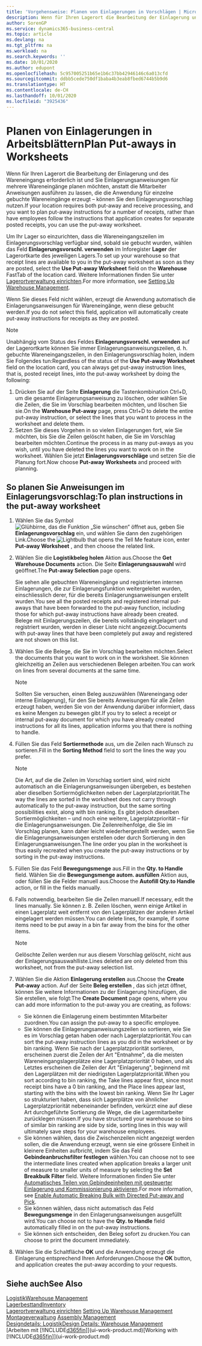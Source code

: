 ```yaml
---
title: 'Vorgehensweise: Planen von Einlagerungen in Vorschlägen | Microsoft Docs'
description: Wenn für Ihren Lagerort die Bearbeitung der Einlagerung und des Wareneingangs erforderlich ist und Sie Einlagerungsanweisungen für mehrere Wareneingänge planen möchten, anstatt die Mitarbeiter Anweisungen ausführen zu lassen, die die Anwendung für einzelne gebuchte Wareneingänge erzeugt – können Sie den Einlagerungsvorschlag nutzen.
author: SorenGP
ms.service: dynamics365-business-central
ms.topic: article
ms.devlang: na
ms.tgt_pltfrm: na
ms.workload: na
ms.search.keywords: ''
ms.date: 10/01/2020
ms.author: edupont
ms.openlocfilehash: 5c957005251b65e1b6c37bb42946146c6a013cfd
ms.sourcegitcommit: ddbb5cede750df1baba4b3eab8fbed6744b5b9d6
ms.translationtype: HT
ms.contentlocale: de-CH
ms.lasthandoff: 10/01/2020
ms.locfileid: "3925436"
---
```

# <a name="plan-put-aways-in-worksheets"></a><span data-ttu-id="71a79-103">Planen von Einlagerungen in Arbeitsblättern</span><span class="sxs-lookup"><span data-stu-id="71a79-103">Plan Put-aways in Worksheets</span></span>
<span data-ttu-id="71a79-104">Wenn für Ihren Lagerort die Bearbeitung der Einlagerung und des Wareneingangs erforderlich ist und Sie Einlagerungsanweisungen für mehrere Wareneingänge planen möchten, anstatt die Mitarbeiter Anweisungen ausführen zu lassen, die die Anwendung für einzelne gebuchte Wareneingänge erzeugt – können Sie den Einlagerungsvorschlag nutzen.</span><span class="sxs-lookup"><span data-stu-id="71a79-104">If your location requires both put-away and receive processing, and you want to plan put-away instructions for a number of receipts, rather than have employees follow the instructions that application creates for separate posted receipts, you can use the put-away worksheet.</span></span>  

<span data-ttu-id="71a79-105">Um Ihr Lager so einzurichten, dass die Wareneingangszeilen im Einlagerungsvorschlag verfügbar sind, sobald sie gebucht wurden, wählen das Feld **Einlagerungsvorschl. verwenden** im Inforegister **Lager** der Lagerortkarte des jeweiligen Lagers.</span><span class="sxs-lookup"><span data-stu-id="71a79-105">To set up your warehouse so that receipt lines are available to you in the put-away worksheet as soon as they are posted, select the **Use Put-away Worksheet** field on the **Warehouse** FastTab of the location card.</span></span> <span data-ttu-id="71a79-106">Weitere Informationen finden Sie unter [Lagerortverwaltung einrichten](warehouse-setup-warehouse.md).</span><span class="sxs-lookup"><span data-stu-id="71a79-106">For more information, see [Setting Up Warehouse Management](warehouse-setup-warehouse.md).</span></span>  

<span data-ttu-id="71a79-107">Wenn Sie dieses Feld nicht wählen, erzeugt die Anwendung automatisch die Einlagerungsanweisungen für Wareneingänge, wenn diese gebucht werden.</span><span class="sxs-lookup"><span data-stu-id="71a79-107">If you do not select this field, application will automatically create put-away instructions for receipts as they are posted.</span></span>  

> [!NOTE]  
>  <span data-ttu-id="71a79-108">Unabhängig vom Status des Feldes **Einlagerungsvorschl. verwenden** auf der Lagerortkarte können Sie immer Einlagerungsanweisungszeilen, d. h. gebuchte Wareneingangszeilen, in den Einlagerungsvorschlag holen, indem Sie Folgendes tun:</span><span class="sxs-lookup"><span data-stu-id="71a79-108">Regardless of the status of the **Use Put-away Worksheet** field on the location card, you can always get put-away instruction lines, that is, posted receipt lines, into the put-away worksheet by doing the following:</span></span>  
>   
>  1.  <span data-ttu-id="71a79-109">Drücken Sie auf der Seite **Einlagerung** die Tastenkombination Ctrl+D, um die gesamte Einlagerungsanweisung zu löschen, oder wählen Sie die Zeilen, die Sie im Vorschlag bearbeiten möchten, und löschen Sie sie.</span><span class="sxs-lookup"><span data-stu-id="71a79-109">On the **Warehouse Put-away** page, press Ctrl+D to delete the entire put-away instruction, or select the lines that you want to process in the worksheet and delete them.</span></span>  
> 2.  <span data-ttu-id="71a79-110">Setzen Sie dieses Vorgehen in so vielen Einlagerungen fort, wie Sie möchten, bis Sie die Zeilen gelöscht haben, die Sie im Vorschlag bearbeiten möchten.</span><span class="sxs-lookup"><span data-stu-id="71a79-110">Continue the process in as many put-aways as you wish, until you have deleted the lines you want to work on in the worksheet.</span></span> <span data-ttu-id="71a79-111">Wählen Sie jetzt **Einlagerungsvorschläge** und setzen Sie die Planung fort.</span><span class="sxs-lookup"><span data-stu-id="71a79-111">Now choose **Put-away Worksheets** and proceed with planning.</span></span>  

## <a name="to-plan-instructions-in-the-put-away-worksheet"></a><span data-ttu-id="71a79-112">So planen Sie Anweisungen im Einlagerungsvorschlag:</span><span class="sxs-lookup"><span data-stu-id="71a79-112">To plan instructions in the put-away worksheet</span></span>  
1.  <span data-ttu-id="71a79-113">Wählen Sie das Symbol ![Glühbirne, das die Funktion „Sie wünschen“ öffnet](media/ui-search/search_small.png "Tell Me-Funktion") aus, geben Sie **Einlagerungsvorschlag** ein, und wählen Sie dann den zugehörigen Link.</span><span class="sxs-lookup"><span data-stu-id="71a79-113">Choose the ![Lightbulb that opens the Tell Me feature](media/ui-search/search_small.png "Tell me what you want to do") icon, enter **Put-away Worksheet** , and then choose the related link.</span></span>  
2.  <span data-ttu-id="71a79-114">Wählen Sie die **Logistikbeleg holen** Aktion aus.</span><span class="sxs-lookup"><span data-stu-id="71a79-114">Choose the **Get Warehouse Documents** action.</span></span> <span data-ttu-id="71a79-115">Die Seite **Einlagerungsauswahl** wird geöffnet.</span><span class="sxs-lookup"><span data-stu-id="71a79-115">The **Put-away Selection** page opens.</span></span>  

    <span data-ttu-id="71a79-116">Sie sehen alle gebuchten Wareneingänge und registrierten internen Einlagerungen, die zur Einlagerungsfunktion weitergeleitet wurden, einschliesslich derer, für die bereits Einlagerungsanweisungen erstellt wurden.</span><span class="sxs-lookup"><span data-stu-id="71a79-116">You see all the posted receipts and registered internal put-aways that have been forwarded to the put-away function, including those for which put-away instructions have already been created.</span></span> <span data-ttu-id="71a79-117">Belege mit Einlagerungszeilen, die bereits vollständig eingelagert und registriert wurden, werden in dieser Liste nicht angezeigt.</span><span class="sxs-lookup"><span data-stu-id="71a79-117">Documents with put-away lines that have been completely put away and registered are not shown on this list.</span></span>  

3. <span data-ttu-id="71a79-118">Wählen Sie die Belege, die Sie im Vorschlag bearbeiten möchten.</span><span class="sxs-lookup"><span data-stu-id="71a79-118">Select the documents that you want to work on in the worksheet.</span></span> <span data-ttu-id="71a79-119">Sie können gleichzeitig an Zeilen aus verschiedenen Belegen arbeiten.</span><span class="sxs-lookup"><span data-stu-id="71a79-119">You can work on lines from several documents at the same time.</span></span>  

    > [!NOTE]  
    >  <span data-ttu-id="71a79-120">Sollten Sie versuchen, einen Beleg auszuwählen (Wareneingang oder interne Einlagerung), für den Sie bereits Anweisungen für alle Zeilen erzeugt haben, werden Sie von der Anwendung darüber informiert, dass es keine Mengen zu bewegen gibt.</span><span class="sxs-lookup"><span data-stu-id="71a79-120">If you try to select a receipt or internal put-away document for which you have already created instructions for all its lines, application informs you that there is nothing to handle.</span></span>  

4. <span data-ttu-id="71a79-121">Füllen Sie das Feld **Sortiermethode** aus, um die Zeilen nach Wunsch zu sortieren.</span><span class="sxs-lookup"><span data-stu-id="71a79-121">Fill in the **Sorting Method** field to sort the lines the way you prefer.</span></span>  

    > [!NOTE]  
    >  <span data-ttu-id="71a79-122">Die Art, auf die die Zeilen im Vorschlag sortiert sind, wird nicht automatisch an die Einlagerungsanweisungen übergeben, es bestehen aber dieselben Sortiermöglichkeiten neben der Lagerplatzpriorität.</span><span class="sxs-lookup"><span data-stu-id="71a79-122">The way the lines are sorted in the worksheet does not carry through automatically to the put-away instruction, but the same sorting possibilities exist, along with bin ranking.</span></span> <span data-ttu-id="71a79-123">Es gibt jedoch dieselben Sortiermöglichkeiten – und noch eine weitere, Lagerplatzpriorität – für die Einlagerungsanweisungen. Die Zeilenreihenfolge, die Sie im Vorschlag planen, kann daher leicht wiederhergestellt werden, wenn Sie die Einlagerungsanweisungen erstellen oder durch Sortierung in den Einlagerungsanweisungen.</span><span class="sxs-lookup"><span data-stu-id="71a79-123">The line order you plan in the worksheet is thus easily recreated when you create the put-away instructions or by sorting in the put-away instructions.</span></span>  

5.  <span data-ttu-id="71a79-124">Füllen Sie das Feld **Bewegungsmenge** aus.</span><span class="sxs-lookup"><span data-stu-id="71a79-124">Fill in the **Qty. to Handle** field.</span></span> <span data-ttu-id="71a79-125">Wählen Sie die **Bewegungsmenge autom. ausfüllen** Aktion aus, oder füllen Sie die Felder manuell aus.</span><span class="sxs-lookup"><span data-stu-id="71a79-125">Choose the **Autofill Qty.to Handle** action, or fill in the fields manually.</span></span>  
6.  <span data-ttu-id="71a79-126">Falls notwendig, bearbeiten Sie die Zeilen manuell.</span><span class="sxs-lookup"><span data-stu-id="71a79-126">If necessary, edit the lines manually.</span></span> <span data-ttu-id="71a79-127">Sie können z. B. Zeilen löschen, wenn einige Artikel in einen Lagerplatz weit entfernt von den Lagerplätzen der anderen Artikel eingelagert werden müssen.</span><span class="sxs-lookup"><span data-stu-id="71a79-127">You can delete lines, for example, if some items need to be put away in a bin far away from the bins for the other items.</span></span>  

    > [!NOTE]  
    >  <span data-ttu-id="71a79-128">Gelöschte Zeilen werden nur aus diesem Vorschlag gelöscht, nicht aus der Einlagerungsauswahlliste.</span><span class="sxs-lookup"><span data-stu-id="71a79-128">Lines deleted are only deleted from this worksheet, not from the put-away selection list.</span></span>  

7.  <span data-ttu-id="71a79-129">Wählen Sie die Aktion **Einlagerung erstellen** aus.</span><span class="sxs-lookup"><span data-stu-id="71a79-129">Choose the **Create Put-away** action.</span></span> <span data-ttu-id="71a79-130">Auf der Seite **Beleg erstellen** , das sich jetzt öffnet, können Sie weitere Informationen zu der Einlagerung hinzufügen, die Sie erstellen, wie folgt:</span><span class="sxs-lookup"><span data-stu-id="71a79-130">The **Create Document** page opens, where you can add more information to the put-away you are creating, as follows:</span></span>  

    -   <span data-ttu-id="71a79-131">Sie können die Einlagerung einem bestimmten Mitarbeiter zuordnen.</span><span class="sxs-lookup"><span data-stu-id="71a79-131">You can assign the put-away to a specific employee.</span></span>  
    -   <span data-ttu-id="71a79-132">Sie können die Einlagerungsanweisungszeilen so sortieren, wie Sie es im Vorschlag getan haben oder nach Lagerplatzpriorität.</span><span class="sxs-lookup"><span data-stu-id="71a79-132">You can sort the put-away instruction lines as you did in the worksheet or by bin ranking.</span></span> <span data-ttu-id="71a79-133">Wenn Sie nach der Lagerplatzpriorität sortieren, erscheinen zuerst die Zeilen der Art "Entnahme", da die meisten Wareneingangslagerplätze eine Lagerplatzpriorität 0 haben, und als Letztes erscheinen die Zeilen der Art "Einlagerung", beginnend mit den Lagerplätzen mit der niedrigsten Lagerplatzpriorität.</span><span class="sxs-lookup"><span data-stu-id="71a79-133">When you sort according to bin ranking, the Take lines appear first, since most receipt bins have a 0 bin ranking, and the Place lines appear last, starting with the bins with the lowest bin ranking.</span></span> <span data-ttu-id="71a79-134">Wenn Sie Ihr Lager so strukturiert haben, dass sich Lagerplätze von ähnlicher Lagerplatzpriorität nebeneinander befinden, verkürzt eine auf diese Art durchgeführte Sortierung die Wege, die die Lagermitarbeiter zurücklegen müssen.</span><span class="sxs-lookup"><span data-stu-id="71a79-134">If you have structured your warehouse so bins of similar bin ranking are side by side, sorting lines in this way will ultimately save steps for your warehouse employees.</span></span>  
    -   <span data-ttu-id="71a79-135">Sie können wählen, dass die Zwischenzeilen nicht angezeigt werden sollen, die die Anwendung erzeugt, wenn sie eine grössere Einheit in kleinere Einheiten aufbricht, indem Sie das Feld **Gebindeanbruchsfilter festlegen** wählen.</span><span class="sxs-lookup"><span data-stu-id="71a79-135">You can choose not to see the intermediate lines created when application breaks a larger unit of measure to smaller units of measure by selecting the **Set Breakbulk Filter** field.</span></span> <span data-ttu-id="71a79-136">Weitere Informationen finden Sie unter [Automatisches Teilen von Gebindeeinheiten mit gesteuerter Einlagerung und Kommissionierung aktivieren](warehouse-enable-automatic-breaking-bulk-with-directed-put-away-and-pick.md).</span><span class="sxs-lookup"><span data-stu-id="71a79-136">For more information, see [Enable Automatic Breaking Bulk with Directed Put-away and Pick](warehouse-enable-automatic-breaking-bulk-with-directed-put-away-and-pick.md).</span></span>  
    -   <span data-ttu-id="71a79-137">Sie können wählen, dass nicht automatisch das Feld **Bewegungsmenge** in den Einlagerungsanweisungen ausgefüllt wird.</span><span class="sxs-lookup"><span data-stu-id="71a79-137">You can choose not to have the **Qty. to Handle** field automatically filled in on the put-away instructions.</span></span>  
    -   <span data-ttu-id="71a79-138">Sie können sich entscheiden, den Beleg sofort zu drucken.</span><span class="sxs-lookup"><span data-stu-id="71a79-138">You can choose to print the document immediately.</span></span>  

8.  <span data-ttu-id="71a79-139">Wählen Sie die Schaltfläche **OK** und die Anwendung erzeugt die Einlagerung entsprechend Ihren Anforderungen.</span><span class="sxs-lookup"><span data-stu-id="71a79-139">Choose the **OK** button, and application creates the put-away according to your requests.</span></span>  

## <a name="see-also"></a><span data-ttu-id="71a79-140">Siehe auch</span><span class="sxs-lookup"><span data-stu-id="71a79-140">See Also</span></span>  
[<span data-ttu-id="71a79-141">Logistik</span><span class="sxs-lookup"><span data-stu-id="71a79-141">Warehouse Management</span></span>](warehouse-manage-warehouse.md)  
[<span data-ttu-id="71a79-142">Lagerbesttand</span><span class="sxs-lookup"><span data-stu-id="71a79-142">Inventory</span></span>](inventory-manage-inventory.md)  
<span data-ttu-id="71a79-143">[Lagerortverwaltung einrichten](warehouse-setup-warehouse.md)   </span><span class="sxs-lookup"><span data-stu-id="71a79-143">[Setting Up Warehouse Management](warehouse-setup-warehouse.md)   </span></span>  
<span data-ttu-id="71a79-144">[Montageverwaltung](assembly-assemble-items.md)  </span><span class="sxs-lookup"><span data-stu-id="71a79-144">[Assembly Management](assembly-assemble-items.md)  </span></span>  
[<span data-ttu-id="71a79-145">Designdetails: Logistik</span><span class="sxs-lookup"><span data-stu-id="71a79-145">Design Details: Warehouse Management</span></span>](design-details-warehouse-management.md)  
<span data-ttu-id="71a79-146">[Arbeiten mit [!INCLUDE[d365fin](includes/d365fin_md.md)]](ui-work-product.md)</span><span class="sxs-lookup"><span data-stu-id="71a79-146">[Working with [!INCLUDE[d365fin](includes/d365fin_md.md)]](ui-work-product.md)</span></span>
